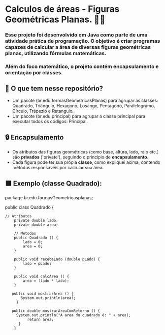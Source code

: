 # Calculos de áreas - Figuras Geométricas Planas. 📍📏

### Esse projeto foi desenvolvido em Java como parte de uma atividade prática de programação. O objetivo é criar programas capazes de calcular a área de diversas figuras geométricas planas, utilizando fórmulas matemáticas. 
### Além do foco matemático, o projeto contém encapsulamento e orientação por classes. 


## 📝 O que tem nesse repositório? 
 * Um pacote (br.edu.formasGeometricasPlanas) para agrupar as classes: Quadrado, Triângulo, Hexagono, Losango, Pentagono, Paralelogramo, Círculo, Trápezio e Retangulo.
* Um pacote (br.edu.principal) para agrupar a classe principal para executar todos os códigos: Principal. 

## 🔒 Encapsulamento 
*  Os atributos das figuras geométricas (como base, altura, lado, raio etc.) são **privados** ('private'), seguindo o princípio de **encapsulamento**.
*  Cada figura pode ter sua própia **classe**, como expliquei acima, contendo métodos responsáveis por calcular sua área.    

## ⬛ Exemplo (classe Quadrado): 

package br.edu.formasGeometricasplanas;

public class Quadrado {

	
	// Atributos 
		private double lado;
		private double area;
		
		// Metodos 
		public Quadrado () {
			lado = 0;
			area = 0; 
		}
		
		public void recebeLado (double pLado) {
			lado = pLado;
		}
		
		public void calcArea () {
			area = (lado * lado);
		}
		
	   public void mostrarArea () {
		   System.out.println(area);
		 }
		
	   public double mostrarAreaComRetorno () {
		 System.out.println("A area do quadrado é: " + area);
			  return area;
		  }
		}



		
	






